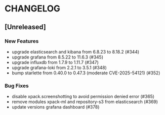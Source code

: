 # CHANGELOG

## [Unreleased]

### New Features

- upgrade elasticsearch and kibana from 6.8.23 to 8.18.2 (#344)
- upgrade grafana from 8.5.22 to 11.6.3 (#345)
- upgrade influxdb from 1.7.9 to 1.11.7 (#347)
- upgrade grafana-loki from 2.2.1 to 3.5.1 (#348)
- bump starlette from 0.40.0 to 0.47.3 (moderate CVE-2025-54121) (#352)

### Bug Fixes

- disable xpack.screenshotting to avoid permission denied error (#365)
- remove modules xpack-ml and repository-s3 from elasticsearch (#369)
- update versions grafana dashboard (#378)


